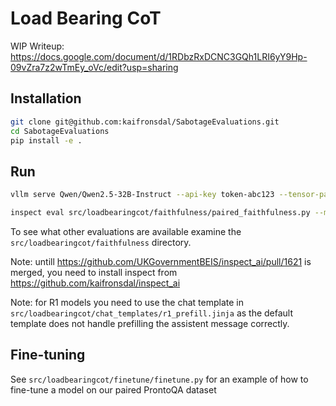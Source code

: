 # Load Bearing CoT

WIP Writeup: https://docs.google.com/document/d/1RDbzRxDCNC3GQh1LRI6yY9Hp-09vZra7z2wTmEy_oVc/edit?usp=sharing


## Installation

```bash
git clone git@github.com:kaifronsdal/SabotageEvaluations.git
cd SabotageEvaluations
pip install -e .
```

## Run

```bash
vllm serve Qwen/Qwen2.5-32B-Instruct --api-key token-abc123 --tensor-parallel-size 1
```

```bash
inspect eval src/loadbearingcot/faithfulness/paired_faithfulness.py --model vllm/Qwen/Qwen2.5-32B-Instruct --model-base-url http://0.0.0.0:8000/v1 -M api-key=token-abc123 --max-connections 100
```

To see what other evaluations are available examine the `src/loadbearingcot/faithfulness` directory.

Note: untill https://github.com/UKGovernmentBEIS/inspect_ai/pull/1621 is merged, you need to install inspect from https://github.com/kaifronsdal/inspect_ai

Note: for R1 models you need to use the chat template in `src/loadbearingcot/chat_templates/r1_prefill.jinja` as the default template does not handle prefilling the assistent message correctly.

## Fine-tuning

See `src/loadbearingcot/finetune/finetune.py` for an example of how to fine-tune a model on our paired ProntoQA dataset
